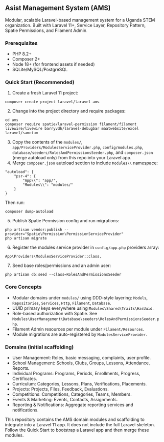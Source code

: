 ## Asist Management System (AMS)

Modular, scalable Laravel-based management system for a Uganda STEM organization. Built with Laravel 11+, Service Layer, Repository Pattern, Spatie Permissions, and Filament Admin.

### Prerequisites
- PHP 8.2+
- Composer 2+
- Node 18+ (for frontend assets if needed)
- SQLite/MySQL/PostgreSQL

### Quick Start (Recommended)
1. Create a fresh Laravel 11 project:
```
composer create-project laravel/laravel ams
```
2. Change into the project directory and require packages:
```
cd ams
composer require spatie/laravel-permission filament/filament livewire/livewire barryvdh/laravel-debugbar maatwebsite/excel laravel/sanctum
```
3. Copy the contents of the `modules/`, `app/Providers/ModulesServiceProvider.php`, `config/modules.php`, `database/seeders/RolesAndPermissionsSeeder.php`, and `composer.json` (merge autoload only) from this repo into your Laravel app.
4. Merge `composer.json` autoload section to include `Modules\\` namespace:
```
"autoload": {
    "psr-4": {
        "App\\": "app/",
        "Modules\\": "modules/"
    }
}
```
Then run:
```
composer dump-autoload
```
5. Publish Spatie Permission config and run migrations:
```
php artisan vendor:publish --provider="Spatie\Permission\PermissionServiceProvider"
php artisan migrate
```
6. Register the modules service provider in `config/app.php` providers array:
```
App\Providers\ModulesServiceProvider::class,
```
7. Seed base roles/permissions and an admin user:
```
php artisan db:seed --class=RolesAndPermissionsSeeder
```

### Core Concepts
- Modular domains under `modules/` using DDD-style layering: `Models`, `Repositories`, `Services`, `Http`, `Filament`, `Database`.
- UUID primary keys everywhere using `Modules\Shared\Traits\HasUuid`.
- Role-based authorization with Spatie. See `Modules\UserManagement\Database\seeders\RolesAndPermissionsSeeder.php`.
- Filament Admin resources per module under `Filament/Resources`.
- Module migrations are auto-registered by `ModulesServiceProvider`.

### Domains (initial scaffolding)
- User Management: Roles, basic messaging, complaints, user profile.
- School Management: Schools, Clubs, Groups, Lessons, Attendance, Reports.
- Individual Programs: Programs, Periods, Enrollments, Progress, Certificates.
- Curriculum: Categories, Lessons, Plans, Verifications, Placements.
- Projects: Projects, Files, Feedback, Evaluations.
- Competitions: Competitions, Categories, Teams, Members.
- Events & Marketing: Events, Contacts, Assignments.
- Reporting & Notifications: Aggregate reporting services and notifications.

This repository contains the AMS domain modules and scaffolding to integrate into a Laravel 11 app. It does not include the full Laravel skeleton. Follow the Quick Start to bootstrap a Laravel app and then merge these modules.

